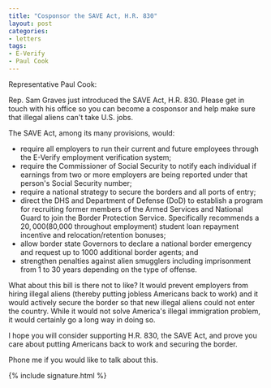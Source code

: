 ```yaml
---
title: "Cosponsor the SAVE Act, H.R. 830"
layout: post
categories:
- letters
tags:
- E-Verify
- Paul Cook
---
```


Representative Paul Cook:

Rep. Sam Graves just introduced the SAVE Act, H.R. 830. Please get in touch with his office so you can become a cosponsor and help make sure that illegal aliens can't take U.S. jobs.

The SAVE Act, among its many provisions, would:

- require all employers to run their current and future employees through the E-Verify employment verification system;
- require the Commissioner of Social Security to notify each individual if earnings from two or more employers are being reported under that person's Social Security number;
- require a national strategy to secure the borders and all ports of entry;
- direct the DHS and Department of Defense (DoD) to establish a program for recruiting former members of the Armed Services and National Guard to join the Border Protection Service. Specifically recommends a $20,000 ($80,000 throughout employment) student loan repayment incentive and relocation/retention bonuses;
- allow border state Governors to declare a national border emergency and request up to 1000 additional border agents; and
- strengthen penalties against alien smugglers including imprisonment from 1 to 30 years depending on the type of offense.

What about this bill is there not to like? It would prevent employers from hiring illegal aliens (thereby putting jobless Americans back to work) and it would actively secure the border so that new illegal aliens could not enter the country. While it would not solve America's illegal immigration problem, it would certainly go a long way in doing so.

I hope you will consider supporting H.R. 830, the SAVE Act, and prove you care about putting Americans back to work and securing the border.

Phone me if you would like to talk about this.

{% include signature.html %}
